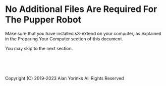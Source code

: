 # No Additional Files Are Required For The Pupper Robot

Make sure that you have installed s3-extend on your computer,
as explained in the Preparing Your Computer section of this document.

You may skip to the next section.
 
 
 <br> <br> <br>


Copyright (C) 2019-2023 Alan Yorinks All Rights Reserved
